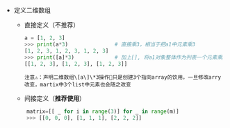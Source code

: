 * 定义二维数组

  * 直接定义（不推荐）

    ```py
    a = [1, 2, 3]
    >>> print(a*3)               # 直接乘3，相当于把a1中元素乘3
    [1, 2, 3, 1, 2, 3, 1, 2, 3]
    >>> print([a]*3)             # 加上[], 将a1对象整体作为列表一个元素乘3
    [[1, 2, 3], [1, 2, 3], [1, 2, 3]]
    ```

    ```
    注意⚠：声明二维数组\[a\]\*3操作只是创建3个指向array的饮用，一旦修改arry改变，martix中3个list中元素也会随之改变
    ```

  * 间接定义（**推荐使用**）

  ```py
      matrix=[[ _ for i in range(3)] for _ in range(m)]
      >>> [[0, 0, 0], [1, 1, 1], [2, 2, 2]]
  ```



